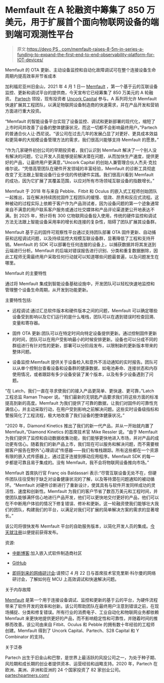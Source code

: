 # Memfault 在 A 轮融资中筹集了 850 万美元，用于扩展首个面向物联网设备的端到端可观测性平台

> 原文:[https://devo PS . com/memfault-raises-8-5m-in-series-a-funding-to-expand-the-first-end-to-end-observability-platform-for-IOT-devices/](https://devops.com/memfault-raises-8-5m-in-series-a-funding-to-expand-the-first-end-to-end-observability-platform-for-iot-devices/)

Memfault 的 OTA 更新、主动设备监控和自动化故障调试可在整个连接设备生命周期内提高效率并节省成本

加利福尼亚州旧金山，2021 年 4 月 1 日— [Memfault](https://memfault.com/) ，第一个基于云的互联设备监控、更新和调试平台的提供商，今天宣布它已经筹集了 850 万美元的 A 轮融资。 [Partech](https://partechpartners.com/) 领投，现有投资者 [Uncork Capital](https://uncorkcapital.com/) 参与。A 系列将允许 Memfault 快速扩展其工程团队，以满足物联网设备制造商的快速需求，并在产品开发和营销方面进行重大投资。

“Memfault 的智能设备平台实现了设备监控、调试和更新部署的现代化，缩短了上市时间并改善了设备的整体健康状况，而这一切都不会影响最终用户。”Partech 的普通合伙人让·西尼说。“该公司在过去几年的发展凸显了对更好、更具成本效益和更简单的大规模设备管理方法的需求，我们很高兴能够支持 Memfault 的愿景。”

“作为几家硬件初创公司的早期投资者，我们认识到 Memfault 解决了一个别人没有解决的问题，它让开发人员能够提前解决潜在问题，从而加快生产速度，提供更好的产品，让最终用户更满意，”Uncork Capital 的创始人兼管理合伙人杰夫·克拉维尔说。“凭借高管团队在硬件开发领域的丰富经验，Memfault 的诊断工具彻底改变了无法跟上智能设备行业步伐的传统硬件实践。我们很高兴看到 Memfault 的成功，因为它扩展了其覆盖范围，以应对所有市场领域互联设备的指数增长。”

Memfault 于 2018 年与来自 Pebble、Fitbit 和 Oculus 的嵌入式工程师创始团队一起推出，旨在解决持续困扰固件工程团队的缓慢、低效、昂贵和反应式流程。这种被动的过程实际上依赖于客户作为产品测试者，因为设备问题的第一个迹象通常来自不满意的用户联系客户服务或通过社交媒体和产品评论渠道更公开地表达不满。到 2025 年，预计将有 300 亿物联网设备投入使用，传统的硬件监控和调试方法无法跟上智能设备采用率的增长和连接的复杂性，阻碍了团队扩展其设备群。

Memfault 基于云的固件可观察性平台通过支持团队部署 OTA 固件更新、自动捕获和远程调试问题，以及持续监控大规模互联设备群，显著降低了工程和支持开销。Memfault 的 SDK 可以部署在任何连接的设备上，以捕获数据并将其发送到云端进行分析。Memfault 的后端对错误报告进行识别、分类和重复数据删除，因此工程师无需最终用户采取任何行动就可以知道哪些问题最普遍，以及问题发生在哪里。

Memfault 的主要特性

通过将 Memfault 集成到智能设备基础设施中，开发团队可以轻松快速地监控和管理整个设备生命周期，从开发到功能更新。

主要特性包括:

*   远程调试:通过汇总软件版本和硬件版本之间的问题，Memfault 可以确定哪些设备受到影响以及它们运行的是什么堆栈，团队可以在遇到错误时检查回溯、变量和寄存器。

*   固件 OTA 更新:团队可以在特定时间向特定设备提供更新。通过控制固件更新的时间，团队可以在用户受影响最小的时候安排更新。设备也可以分成不同的群组进行有针对性的更新，部署可以分阶段发布，以限制新的更新版本带来的整体问题。

*   设备监控:Memfault 提供关于设备检入和意外不活动通知的实时报告。团队可以从单个控制台查看设备和设备群的健康数据，如电池寿命、连接状态和内存使用情况，或者跟踪有多少设备安装了某个版本，以及有多少设备遇到了问题。

“在 Latch，我们一直在寻求使我们的接入产品更简单、更快速、更可靠，”Latch 工程总监 Raman Thaper 说。“我们最新的无钥匙产品要求我们将这些方面的标准提高到新的高度。Memfault 为我们提供了可靠的数据，让我们对固件的可靠性充满信心，并主动采取行动，在用户受到影响之前解决问题。这些实时设备级指标和警报简化了工程流程，极大地改善了我们设备的整体健康状况。”

“2020 年，Diamond Kinetics 推出了我们的新一代产品，并从一开始就内置了 Memfault，”Diamond Kinetics 的首席技术官 Mike Ressler 说。“由于 Memfault 为我们提供了监控和自动数据收集功能，我们能够更快地进入市场，并对产品的成功更有信心。随着我们的新产品上市，我们现在可以服务和解决问题，而不需要根据客户报告在野外“心理调试”传感器——我们有堆栈跟踪。所有这些都在一个资源有限的嵌入式传感器上，通过蓝牙连接到移动应用程序。Memfault SDK 的每一步都是可靠且易于集成的。没有 Memfault，我不会将物联网设备推向市场。”

Memfault 首席执行官 Franç ois Baldassari 表示:“尽管互联设备无处不在，但硬件团队往往受制于缺乏对设备健康状况的了解，以及等待潜在问题通知的被动循环。“Memfault 对硬件诊断进行了重新设计，使其具有与软件开发同样成功的灵活性、速度和创新性。Memfault 为我们的客户节省了数百万美元和工程时间，并使团队能够满怀信心地进行产品开发，他们可以更快地交付更好的产品，他们可以在不中断用户体验的情况下修复错误、修补和更新。这一轮融资使我们能够壮大我们的团队，构建我们的平台，以满足对我们可扩展的简单解决方案的需求的显著增长。”

该公司将很快发布 Memfault 平台的自助服务版本，以简化开发人员的集成。[今天就注册](http://memfault.com/signup/)以便提前获得发布。

资源:

*   [中断博客](https://interrupt.memfault.com/blog/):加入嵌入式软件制造商社区

*   [GitHub](https://github.com/memfault?language=kotlin)

*   [即将到来的网络研讨会](https://go.memfault.com/debugging-arm-cortex-m-mcu-webinar):请预订 4 月 22 日与首席技术官克里斯·科尔曼的网络研讨会，了解如何在 MCU 上高效调试和快速解决问题。

关于内存故障

[Memfault](https://www.globenewswire.com/Tracker?data=Dn_Y0Ganvj9VRqtN-a2L9dm8ei7y1bU4zbE1TYxRZXL-km7ywG4272B7jfMaaoZE99IPy5083rT-veFEqyyiYA==) 是第一个用于连接设备调试、监控和更新的基于云的平台，为硬件流程带来了软件开发的效率和创新。该公司帮助团队在最终用户注意到错误之前，在现场捕捉、分类和修复错误。所有行业的消费电子、工业自动化和物联网业务都依赖 Memfault 来更快地提供更好的产品，而不影响稳定性和可靠性，并随着时间的推移而改善。该公司由来自 Fitbit、Oculus 和 Pebble 的拥有数十年经验的工程师创建。Memfault 得到了 Uncork Capital、Partech、S28 Capital 和 Y Combinator 的支持。

关于泛泰

Partech 出生于旧金山和巴黎，是世界上最活跃的风投公司之一，为处于种子期、风险期和成长期的创业者提供资本、运营经验和战略支持。2020 年，Partech 在欧洲、美洲、非洲和亚洲的 24 个国家投资了 82 家创业公司。
[partechpartners.com/](https://partechpartners.com/)